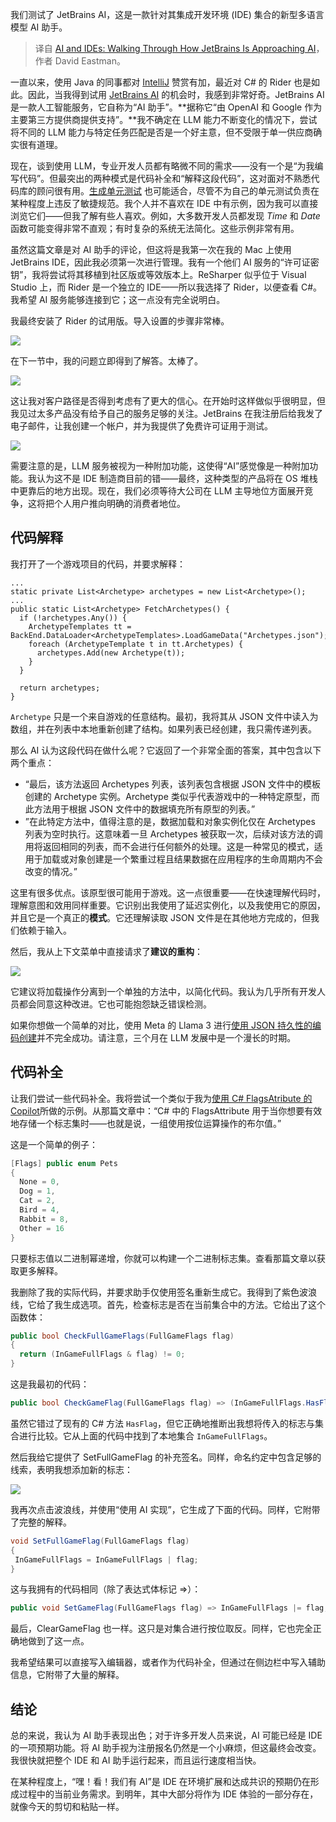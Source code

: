 
<!--
title: AI与IDE：探索JetBrains对AI的应用
cover: https://cdn.thenewstack.io/media/2024/07/7e18e438-getty-images-0oviynbjwes-unsplash.jpg
-->

我们测试了 JetBrains AI，这是一款针对其集成开发环境 (IDE) 集合的新型多语言模型 AI 助手。

> 译自 [AI and IDEs: Walking Through How JetBrains Is Approaching AI](https://thenewstack.io/ai-and-ides-walking-through-how-jetbrains-is-approaching-ai/)，作者 David Eastman。

一直以来，使用 Java 的同事都对 [IntelliJ](https://www.jetbrains.com/idea/) 赞赏有加，最近对 C# 的 Rider 也是如此。因此，当我得到试用 [JetBrains AI](https://www.jetbrains.com/ai/) 的机会时，我感到非常好奇。JetBrains AI 是一款人工智能服务，它自称为“AI 助手”。**据称它“由 OpenAI 和 Google 作为主要第三方提供商提供支持”。**我不确定在 LLM 能力不断变化的情况下，尝试将不同的 LLM 能力与特定任务匹配是否是一个好主意，但不受限于单一供应商确实很有道理。

现在，谈到使用 LLM，专业开发人员都有略微不同的需求——没有一个是“为我编写代码”。但最突出的两种模式是代码补全和“解释这段代码”，这对面对不熟悉代码库的顾问很有用。[生成单元测试](https://thenewstack.io/make-your-dev-life-easier-by-generating-tests-with-codiumai/) 也可能适合，尽管不为自己的单元测试负责在某种程度上违反了敏捷规范。我个人并不喜欢在 IDE 中有示例，因为我可以直接浏览它们——但我了解有些人喜欢。例如，大多数开发人员都发现 *Time* 和 *Date* 函数可能变得非常不直观；有时复杂的系统无法简化。这些示例非常有用。

虽然这篇文章是对 AI 助手的评论，但这将是我第一次在我的 Mac 上使用 JetBrains IDE，因此我必须第一次进行管理。我有一个他们 AI 服务的“许可证密钥”，我将尝试将其移植到社区版或等效版本上。ReSharper 似乎位于 Visual Studio 上，而 Rider 是一个独立的 IDE——所以我选择了 Rider，以便查看 C#。我希望 AI 服务能够连接到它；这一点没有完全说明白。

我最终安装了 Rider 的试用版。导入设置的步骤非常棒。

![](https://cdn.thenewstack.io/media/2024/07/25741f58-untitled.png)

在下一节中，我的问题立即得到了解答。太棒了。

![](https://cdn.thenewstack.io/media/2024/07/dfb7fb13-untitled-1.png)

这让我对客户路径是否得到考虑有了更大的信心。在开始时这样做似乎很明显，但我见过太多产品没有给予自己的服务足够的关注。JetBrains 在我注册后给我发了电子邮件，让我创建一个帐户，并为我提供了免费许可证用于测试。

![](https://cdn.thenewstack.io/media/2024/07/a8b631b2-untitled-2.png)

需要注意的是，LLM 服务被视为一种附加功能，这使得“AI”感觉像是一种附加功能。我认为这不是 IDE 制造商目前的错——最终，这种类型的产品将在 OS 堆栈中更靠后的地方出现。现在，我们必须等待大公司在 LLM 主导地位方面展开竞争，这将把个人用户推向明确的消费者地位。

## 代码解释

我打开了一个游戏项目的代码，并要求解释：

```
...
static private List<Archetype> archetypes = new List<Archetype>(); 
... 
public static List<Archetype> FetchArchetypes() { 
  if (!archetypes.Any()) { 
    ArchetypeTemplates tt = BackEnd.DataLoader<ArchetypeTemplates>.LoadGameData("Archetypes.json"); 
    foreach (ArchetypeTemplate t in tt.Archetypes) { 
      archetypes.Add(new Archetype(t)); 
    } 
  } 
 
  return archetypes; 
}
```

`Archetype` 只是一个来自游戏的任意结构。最初，我将其从 JSON 文件中读入为数组，并在列表中本地重新创建了结构。如果列表已经创建，我只需传递列表。

那么 AI 认为这段代码在做什么呢？它返回了一个非常全面的答案，其中包含以下两个重点：

- “最后，该方法返回 Archetypes 列表，该列表包含根据 JSON 文件中的模板创建的 Archetype 实例。Archetype 类似乎代表游戏中的一种特定原型，而此方法用于根据 JSON 文件中的数据填充所有原型的列表。”
- ”在此特定方法中，值得注意的是，数据加载和对象实例化仅在 Archetypes 列表为空时执行。这意味着一旦 Archetypes 被获取一次，后续对该方法的调用将返回相同的列表，而不会进行任何额外的处理。这是一种常见的模式，适用于加载或对象创建是一个繁重过程且结果数据在应用程序的生命周期内不会改变的情况。”

这里有很多优点。该原型很可能用于游戏。这一点很重要——在快速理解代码时，理解意图和效用同样重要。它识别出我使用了延迟实例化，以及我使用它的原因，并且它是一个真正的**模式**。它还理解读取 JSON 文件是在其他地方完成的，但我们依赖于输入。

然后，我从上下文菜单中直接请求了**建议的重构**：

![](https://cdn.thenewstack.io/media/2024/07/7b05a608-untitled-3-1024x128.png)

它建议将加载操作分离到一个单独的方法中，以简化代码。我认为几乎所有开发人员都会同意这种改进。它也可能抱怨缺乏错误检测。

如果你想做一个简单的对比，使用 Meta 的 Llama 3 进行[使用 JSON 持久性的编码创建](https://thenewstack.io/coding-test-for-llama-3-implementing-json-persistence/)并不完全成功。请注意，三个月在 LLM 发展中是一个漫长的时期。

## 代码补全
让我们尝试一些代码补全。我将尝试一个类似于我为[使用 C# FlagsAtribute 的 Copilot](https://thenewstack.io/the-changing-role-of-human-developers-in-an-ai-and-llm-world/)所做的示例。从那篇文章中：“C# 中的 FlagsAttribute 用于当你想要有效地存储一个标志集时——也就是说，一组使用按位运算操作的布尔值。”

这是一个简单的例子：

```csharp
[Flags] public enum Pets 
{
  None = 0, 
  Dog = 1, 
  Cat = 2, 
  Bird = 4, 
  Rabbit = 8, 
  Other = 16 
}
```

只要标志值以二进制幂递增，你就可以构建一个二进制标志集。查看那篇文章以获取更多解释。

我删除了我的实际代码，并要求助手仅使用签名重新生成它。我得到了紫色波浪线，它给了我生成选项。首先，检查标志是否在当前集合中的方法。它给出了这个函数体：

```csharp
public bool CheckFullGameFlags(FullGameFlags flag) 
{ 
  return (InGameFullFlags & flag) != 0; 
}
```

这是我最初的代码：
```csharp
public bool CheckGameFlag(FullGameFlags flag) => (InGameFullFlags.HasFlag(flag));
```

虽然它错过了现有的 C# 方法 `HasFlag`，但它正确地推断出我想将传入的标志与集合进行比较。它从上面的代码中找到了本地集合 `InGameFullFlags`。

然后我给它提供了 SetFullGameFlag 的补充签名。同样，命名约定中包含足够的线索，表明我想添加新的标志：

![](https://cdn.thenewstack.io/media/2024/07/fbb2734f-untitled-4.png)

我再次点击波浪线，并使用“使用 AI 实现”，它生成了下面的代码。同样，它附带了完整的解释。

```csharp
void SetFullGameFlag(FullGameFlags flag) 
{ 
 InGameFullFlags = InGameFullFlags | flag; 
}
```

这与我拥有的代码相同（除了表达式体标记 ⇒）：

```csharp
public void SetGameFlag(FullGameFlags flag) => InGameFullFlags |= flag;
```

最后，ClearGameFlag 也一样。这只是对集合进行按位取反。同样，它也完全正确地做到了这一点。

我希望结果可以直接写入编辑器，或者作为代码补全，但通过在侧边栏中写入辅助信息，它附带了大量的解释。

## 结论

总的来说，我认为 AI 助手表现出色；对于许多开发人员来说，AI 可能已经是 IDE 的一项预期功能。将 AI 助手视为注册报名仍然是一个小麻烦，但这最终会改变。我很快就把整个 IDE 和 AI 助手运行起来，而且运行速度相当快。

在某种程度上，“嘿！看！我们有 AI”是 IDE 在环境扩展和达成共识的预期仍在形成过程中的当前业务需求。到明年，其中大部分将作为 IDE 体验的一部分存在，就像今天的剪切和粘贴一样。
